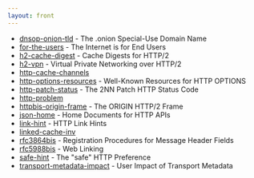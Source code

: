 ```yaml
---
layout: front
---
```


* [dnsop-onion-tld](dnsop-onion-tld) - The .onion Special-Use Domain Name 
* [for-the-users](for-the-users) - The Internet is for End Users 
* [h2-cache-digest](h2-cache-digest) - Cache Digests for HTTP/2 
* [h2-vpn](h2-vpn) - Virtual Private Networking over HTTP/2 
* [http-cache-channels](http-cache-channels)  
* [http-options-resources](http-options-resources) - Well-Known Resources for HTTP OPTIONS 
* [http-patch-status](http-patch-status) - The 2NN Patch HTTP Status Code 
* [http-problem](http-problem)  
* [httpbis-origin-frame](httpbis-origin-frame) - The ORIGIN HTTP/2 Frame 
* [json-home](json-home) - Home Documents for HTTP APIs 
* [link-hint](link-hint) - HTTP Link Hints 
* [linked-cache-inv](linked-cache-inv)  
* [rfc3864bis](rfc3864bis) - Registration Procedures for Message Header Fields 
* [rfc5988bis](rfc5988bis) - Web Linking 
* [safe-hint](safe-hint) - The "safe" HTTP Preference 
* [transport-metadata-impact](transport-metadata-impact) - User Impact of Transport Metadata
